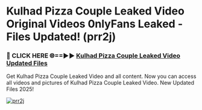 # Kulhad Pizza Couple Leaked Video Original Videos 0nlyFans Leaked - Files Updated! (prr2j)

<h3>🔴 CLICK HERE 🌐==►► <a href="https://tinyurl.com/x26r9saj" rel="nofollow">Kulhad Pizza Couple Leaked Video Updated Files</a></h3>

Get Kulhad Pizza Couple Leaked Video and all content. Now you can access all videos and pictures of Kulhad Pizza Couple Leaked Video. New Updated Files 2025!

[![prr2j](https://i.imgur.com/LkgZPqh.gif)](https://tinyurl.com/x26r9saj)
